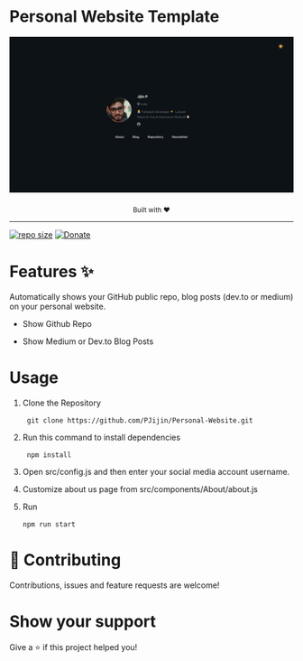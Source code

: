 # Personal Website Template

[![Personal Website](https://github.com/PJijin/Personal-Website/blob/master/preview.png?raw=true 'Personal Website')]()

<p align="center"><sub>Built with ♥️</sub></p>

---
<p  align="center">
    
<a>[![repo size](https://img.shields.io/github/repo-size/PJijin/Personal-Website.svg)](https://github.com/PJijin/Personal-Website/archive/master.zip) </a>
<a>[![Donate](https://img.shields.io/badge/$-donate-3366FF.svg)](https://www.buymeacoffee.com/PJijin) </a>

</p>

# Features ✨

Automatically shows your GitHub public repo, blog posts (dev.to or medium) on your personal website.

-   Show Github Repo

-   Show Medium or Dev.to Blog Posts

# Usage

1. Clone the Repository

    ```
     git clone https://github.com/PJijin/Personal-Website.git
    ```

2. Run this command to install dependencies

    ```
     npm install
    ```

3. Open src/config.js and then enter your social media account username.

4. Customize about us page from src/components/About/about.js

5. Run

    ```
    npm run start
    ```


# 🤝 Contributing

Contributions, issues and feature requests are welcome!

# Show your support

Give a ⭐️ if this project helped you!
